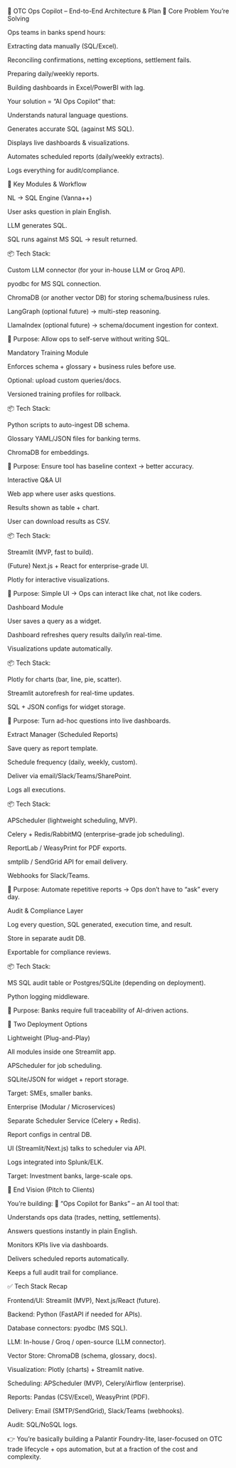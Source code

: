 🏦 OTC Ops Copilot – End-to-End Architecture & Plan
🔹 Core Problem You’re Solving

Ops teams in banks spend hours:

Extracting data manually (SQL/Excel).

Reconciling confirmations, netting exceptions, settlement fails.

Preparing daily/weekly reports.

Building dashboards in Excel/PowerBI with lag.

Your solution = “AI Ops Copilot” that:

Understands natural language questions.

Generates accurate SQL (against MS SQL).

Displays live dashboards & visualizations.

Automates scheduled reports (daily/weekly extracts).

Logs everything for audit/compliance.

🔹 Key Modules & Workflow

NL → SQL Engine (Vanna++)

User asks question in plain English.

LLM generates SQL.

SQL runs against MS SQL → result returned.

📦 Tech Stack:

Custom LLM connector (for your in-house LLM or Groq API).

pyodbc for MS SQL connection.

ChromaDB (or another vector DB) for storing schema/business rules.

LangGraph (optional future) → multi-step reasoning.

LlamaIndex (optional future) → schema/document ingestion for context.

🎯 Purpose: Allow ops to self-serve without writing SQL.

Mandatory Training Module

Enforces schema + glossary + business rules before use.

Optional: upload custom queries/docs.

Versioned training profiles for rollback.

📦 Tech Stack:

Python scripts to auto-ingest DB schema.

Glossary YAML/JSON files for banking terms.

ChromaDB for embeddings.

🎯 Purpose: Ensure tool has baseline context → better accuracy.

Interactive Q&A UI

Web app where user asks questions.

Results shown as table + chart.

User can download results as CSV.

📦 Tech Stack:

Streamlit (MVP, fast to build).

(Future) Next.js + React for enterprise-grade UI.

Plotly for interactive visualizations.

🎯 Purpose: Simple UI → Ops can interact like chat, not like coders.

Dashboard Module

User saves a query as a widget.

Dashboard refreshes query results daily/in real-time.

Visualizations update automatically.

📦 Tech Stack:

Plotly for charts (bar, line, pie, scatter).

Streamlit autorefresh for real-time updates.

SQL + JSON configs for widget storage.

🎯 Purpose: Turn ad-hoc questions into live dashboards.

Extract Manager (Scheduled Reports)

Save query as report template.

Schedule frequency (daily, weekly, custom).

Deliver via email/Slack/Teams/SharePoint.

Logs all executions.

📦 Tech Stack:

APScheduler (lightweight scheduling, MVP).

Celery + Redis/RabbitMQ (enterprise-grade job scheduling).

ReportLab / WeasyPrint for PDF exports.

smtplib / SendGrid API for email delivery.

Webhooks for Slack/Teams.

🎯 Purpose: Automate repetitive reports → Ops don’t have to “ask” every day.

Audit & Compliance Layer

Log every question, SQL generated, execution time, and result.

Store in separate audit DB.

Exportable for compliance reviews.

📦 Tech Stack:

MS SQL audit table or Postgres/SQLite (depending on deployment).

Python logging middleware.

🎯 Purpose: Banks require full traceability of AI-driven actions.

🔹 Two Deployment Options

Lightweight (Plug-and-Play)

All modules inside one Streamlit app.

APScheduler for job scheduling.

SQLite/JSON for widget + report storage.

Target: SMEs, smaller banks.

Enterprise (Modular / Microservices)

Separate Scheduler Service (Celery + Redis).

Report configs in central DB.

UI (Streamlit/Next.js) talks to scheduler via API.

Logs integrated into Splunk/ELK.

Target: Investment banks, large-scale ops.

🔹 End Vision (Pitch to Clients)

You’re building:
💼 “Ops Copilot for Banks” – an AI tool that:

Understands ops data (trades, netting, settlements).

Answers questions instantly in plain English.

Monitors KPIs live via dashboards.

Delivers scheduled reports automatically.

Keeps a full audit trail for compliance.

✅ Tech Stack Recap

Frontend/UI: Streamlit (MVP), Next.js/React (future).

Backend: Python (FastAPI if needed for APIs).

Database connectors: pyodbc (MS SQL).

LLM: In-house / Groq / open-source (LLM connector).

Vector Store: ChromaDB (schema, glossary, docs).

Visualization: Plotly (charts) + Streamlit native.

Scheduling: APScheduler (MVP), Celery/Airflow (enterprise).

Reports: Pandas (CSV/Excel), WeasyPrint (PDF).

Delivery: Email (SMTP/SendGrid), Slack/Teams (webhooks).

Audit: SQL/NoSQL logs.

👉 You’re basically building a Palantir Foundry-lite, laser-focused on OTC trade lifecycle + ops automation, but at a fraction of the cost and complexity.
